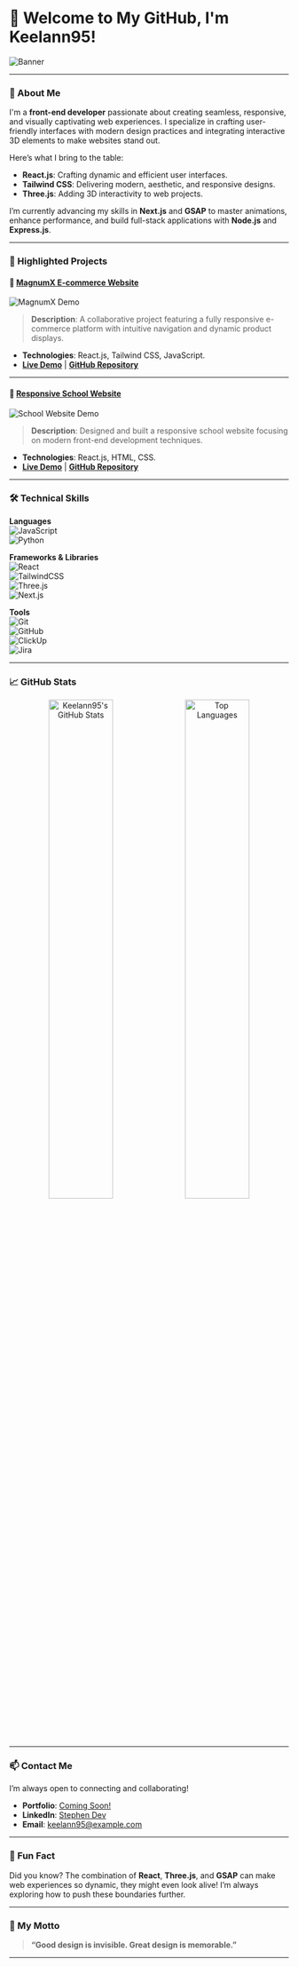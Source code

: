 # 👋 Welcome to My GitHub, I'm Keelann95!  
![Banner](https://via.placeholder.com/1000x300.png?text=Welcome+to+Keelann95's+GitHub)  

---

### 🚀 About Me  
I'm a **front-end developer** passionate about creating seamless, responsive, and visually captivating web experiences. I specialize in crafting user-friendly interfaces with modern design practices and integrating interactive 3D elements to make websites stand out.

Here’s what I bring to the table:  
- **React.js**: Crafting dynamic and efficient user interfaces.  
- **Tailwind CSS**: Delivering modern, aesthetic, and responsive designs.  
- **Three.js**: Adding 3D interactivity to web projects.  

I’m currently advancing my skills in **Next.js** and **GSAP** to master animations, enhance performance, and build full-stack applications with **Node.js** and **Express.js**.  

---

### 💼 Highlighted Projects  

#### 🌟 [MagnumX E-commerce Website](https://magnumx.vercel.app/)  
![MagnumX Demo](https://plus.unsplash.com/premium_photo-1684179639963-e141ce2f8074?q=80&w=1170&auto=format&fit=crop&ixlib=rb-4.0.3&ixid=M3wxMjA3fDB8MHxwaG90by1wYWdlfHx8fGVufDB8fHx8fA%3D%3D)  
> **Description**: A collaborative project featuring a fully responsive e-commerce platform with intuitive navigation and dynamic product displays.  
- **Technologies**: React.js, Tailwind CSS, JavaScript.  
- **[Live Demo](https://magnumx.vercel.app/)** | **[GitHub Repository](https://github.com/ProfessorMwangi/Magnum-.X)**  

---

#### 🌟 [Responsive School Website](https://school-website-cq29.vercel.app/)  
![School Website Demo](https://images.unsplash.com/photo-1523050854058-8df90110c9f1?q=80&w=1170&auto=format&fit=crop&ixlib=rb-4.0.3&ixid=M3wxMjA3fDB8MHxwaG90by1wYWdlfHx8fGVufDB8fHx8fA%3D%3D)  
> **Description**: Designed and built a responsive school website focusing on modern front-end development techniques.  
- **Technologies**: React.js, HTML, CSS.  
- **[Live Demo](https://school-website-cq29.vercel.app/)** | **[GitHub Repository](https://github.com/keelann95/School-website)**  

---


### 🛠️ Technical Skills  
**Languages**  
![JavaScript](https://img.shields.io/badge/JavaScript-F7DF1E?style=for-the-badge&logo=javascript&logoColor=black)  
![Python](https://img.shields.io/badge/Python-3776AB?style=for-the-badge&logo=python&logoColor=white)  

**Frameworks & Libraries**  
![React](https://img.shields.io/badge/React-61DAFB?style=for-the-badge&logo=react&logoColor=black)  
![TailwindCSS](https://img.shields.io/badge/TailwindCSS-38B2AC?style=for-the-badge&logo=tailwind-css&logoColor=white)  
![Three.js](https://img.shields.io/badge/Three.js-black?style=for-the-badge&logo=three.js&logoColor=white)  
![Next.js](https://img.shields.io/badge/Next.js-000000?style=for-the-badge&logo=next.js&logoColor=white)  

**Tools**  
![Git](https://img.shields.io/badge/Git-F05032?style=for-the-badge&logo=git&logoColor=white)  
![GitHub](https://img.shields.io/badge/GitHub-181717?style=for-the-badge&logo=github&logoColor=white)  
![ClickUp](https://img.shields.io/badge/ClickUp-7B68EE?style=for-the-badge&logo=clickup&logoColor=white)  
![Jira](https://img.shields.io/badge/Jira-0052CC?style=for-the-badge&logo=jira&logoColor=white)  

---

### 📈 GitHub Stats  
<div align="center">  
  <img src="https://github-readme-stats.vercel.app/api?username=Keelann95&show_icons=true&theme=radical" alt="Keelann95's GitHub Stats" width="48%">  
  <img src="https://github-readme-stats.vercel.app/api/top-langs/?username=Keelann95&layout=compact&theme=radical" alt="Top Languages" width="48%">  
</div>  

---

### 📫 Contact Me  
I’m always open to connecting and collaborating!  

- **Portfolio**: [Coming Soon!](#)  
- **LinkedIn**: [Stephen Dev](https://linkedin.com/in/stephen-dev)  
- **Email**: [keelann95@example.com](mailto:keelann95@example.com)  

---

### 🎯 Fun Fact  
Did you know? The combination of **React**, **Three.js**, and **GSAP** can make web experiences so dynamic, they might even look alive! I’m always exploring how to push these boundaries further.  

---

### 🎨 My Motto  
> **“Good design is invisible. Great design is memorable.”**  

---
